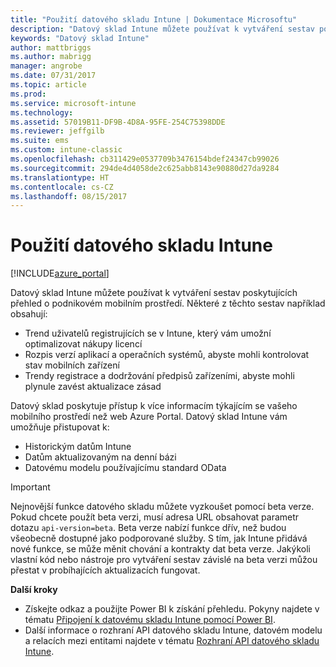 ```yaml
---
title: "Použití datového skladu Intune | Dokumentace Microsoftu"
description: "Datový sklad Intune můžete používat k vytváření sestav poskytujících přehled o podnikovém mobilním prostředí."
keywords: "Datový sklad Intune"
author: mattbriggs
ms.author: mabrigg
manager: angrobe
ms.date: 07/31/2017
ms.topic: article
ms.prod: 
ms.service: microsoft-intune
ms.technology: 
ms.assetid: 57019B11-DF9B-4D8A-95FE-254C75398DDE
ms.reviewer: jeffgilb
ms.suite: ems
ms.custom: intune-classic
ms.openlocfilehash: cb311429e0537709b3476154bdef24347cb99026
ms.sourcegitcommit: 294de4d4058de2c625abb8143e90880d27da9284
ms.translationtype: HT
ms.contentlocale: cs-CZ
ms.lasthandoff: 08/15/2017
---
```

# <a name="use-the-intune-data-warehouse"></a>Použití datového skladu Intune

[!INCLUDE[azure_portal](./includes/azure_portal.md)]

Datový sklad Intune můžete používat k vytváření sestav poskytujících přehled o podnikovém mobilním prostředí. Některé z těchto sestav například obsahují:
-   Trend uživatelů registrujících se v Intune, který vám umožní optimalizovat nákupy licencí
-   Rozpis verzí aplikací a operačních systémů, abyste mohli kontrolovat stav mobilních zařízení
-   Trendy registrace a dodržování předpisů zařízeními, abyste mohli plynule zavést aktualizace zásad

Datový sklad poskytuje přístup k více informacím týkajícím se vašeho mobilního prostředí než web Azure Portal. Datový sklad Intune vám umožňuje přistupovat k:

  -  Historickým datům Intune
  -  Datům aktualizovaným na denní bázi
  -  Datovému modelu používajícímu standard OData

> [!Important]  
> Nejnovější funkce datového skladu můžete vyzkoušet pomocí beta verze. Pokud chcete použít beta verzi, musí adresa URL obsahovat parametr dotazu `api-version=beta`. Beta verze nabízí funkce dřív, než budou všeobecně dostupné jako podporované služby. S tím, jak Intune přidává nové funkce, se může měnit chování a kontrakty dat beta verze. Jakýkoli vlastní kód nebo nástroje pro vytváření sestav závislé na beta verzi můžou přestat v probíhajících aktualizacích fungovat. <!-- If you experience problems with the beta service, follow [link to feedback process]() to report the issue or provide feedback.-->

**Další kroky**

- Získejte odkaz a použijte Power BI k získání přehledu. Pokyny najdete v tématu [Připojení k datovému skladu Intune pomocí Power BI](reports-proc-get-a-link-powerbi.md).
- Další informace o rozhraní API datového skladu Intune, datovém modelu a relacích mezi entitami<!-- , and an example of creating a custom client to retrieve data,--> najdete v tématu [Rozhraní API datového skladu Intune](reports-nav-intune-data-warehouse.md).